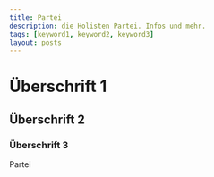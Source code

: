 ```yaml
---
title: Partei
description: die Holisten Partei. Infos und mehr.
tags: [keyword1, keyword2, keyword3]
layout: posts
---
```

# Überschrift 1

## Überschrift 2

### Überschrift 3

Partei